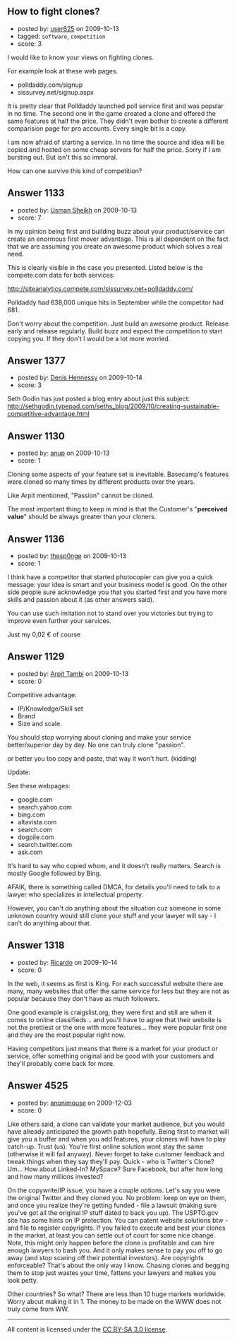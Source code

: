 ## How to fight clones?

- posted by: [user625](https://stackexchange.com/users/-1/625-user625) on 2009-10-13
- tagged: `software`, `competition`
- score: 3

I would like to know your views on fighting clones. 

For example look at these web pages.

 - polldaddy.com/signup
 - sissurvey.net/signup.aspx

It is pretty clear that Polldaddy launched poll service first and was popular in no time. The second one in the game created a clone and offered the same features at half the price. They didn't even bother to create a different comparision page for pro accounts. Every single bit is a copy.

I am now afraid of starting a service. In no time the source and idea will be copied and hosted on some cheap servers for half the price. Sorry if I am bursting out. But isn't this so immoral. 

How can one survive this kind of competition?



## Answer 1133

- posted by: [Usman Sheikh](https://stackexchange.com/users/-1/392-usman-sheikh) on 2009-10-13
- score: 7

In my opinion being first and building buzz about your product/service can create an enormous first mover advantage. This is all dependent on the fact that we are assuming you create an awesome product which solves a real need.

This is clearly visible in the case you presented. Listed below is the compete.com data for both services:

http://siteanalytics.compete.com/sissurvey.net+polldaddy.com/

Polldaddy had 638,000 unique hits in September while the competitor had 681.

Don't worry about the competition. Just build an awesome product. Release early and release regularly. Build buzz and expect the competition to start copying you. If they don't I would be a lot more worried.


## Answer 1377

- posted by: [Denis Hennessy](https://stackexchange.com/users/-1/311-denis-hennessy) on 2009-10-14
- score: 3

<p>Seth Godin has just posted a blog entry about just this subject:
<a href="http://sethgodin.typepad.com/seths%5Fblog/2009/10/creating-sustainable-competitive-advantage.html" rel="nofollow">http://sethgodin.typepad.com/seths_blog/2009/10/creating-sustainable-competitive-advantage.html</a></p>



## Answer 1130

- posted by: [anup](https://stackexchange.com/users/-1/475-anup) on 2009-10-13
- score: 1

Cloning some aspects of your feature set is inevitable. Basecamp's features were cloned so many times by different products over the years.

Like Arpit mentioned, "Passion" cannot be cloned.

The most important thing to keep in mind is that the Customer's "**perceived value**" should be always greater than your cloners. 


## Answer 1136

- posted by: [thesp0nge](https://stackexchange.com/users/-1/627-thesp0nge) on 2009-10-13
- score: 1

I think have a competitor that started photocopier can give you a quick message: your idea is smart and your business model is good.
On the other side people sure acknowledge you that you started first and you have more skills and passion about it (as other answers said).

You can use such imitation not to stand over you victories but trying to improve even further your services.

Just my 0,02 € of course


## Answer 1129

- posted by: [Arpit Tambi](https://stackexchange.com/users/-1/309-arpit-tambi) on 2009-10-13
- score: 0

Competitive advantage:

 - IP/Knowledge/Skill set
 - Brand
 - Size and scale.

You should stop worrying about cloning and make your service better/superior day by day. No one can truly clone "passion".

or better you too copy and paste, that way it won't hurt. (kidding)

Update:

See these webpages:
 
 - google.com
 - search.yahoo.com
 - bing.com
 - altavista.com
 - search.com
 - dogpile.com
 - search.twitter.com
 - ask.com

It's hard to say who copied whom, and it doesn't really matters. Search is mostly Google followed by Bing.

AFAIK, there is something called DMCA, for details you'll need to talk to a lawyer who specializes in intellectual property.

However, you can't do anything about the situation cuz someone in some unknown country would still clone your stuff and your lawyer will say - I can't do anything about that.


## Answer 1318

- posted by: [Ricardo](https://stackexchange.com/users/-1/42-ricardo) on 2009-10-14
- score: 0

In the web, it seems as first is King. For each successful website there are many, many websites that offer the same service for less but they are not as popular because they don't have as much followers. 

One good example is craigslist.org, they were first and still are when it comes to online classifieds... and you'll have to agree that their website is not the prettiest or the one with more features... they were popular first one and they are the most popular right now.

Having competitors just means that there is a market for your product or service, offer something original and be good with your customers and they'll probably come back for more.


## Answer 4525

- posted by: [anonimouse](https://stackexchange.com/users/-1/380-anonimouse) on 2009-12-03
- score: 0

Like others said, a clone can validate your market audience, but you would have already anticipated the growth path hopefully. Being first to market will give you a buffer and when you add features, your cloners will have to play catch-up. Trust (us). You're first online solution wont stay the same (otherwise it will fail anyway). Never forget to take customer feedback and tweak things when they say they'll pay. Quick - who is Twitter's Clone? Um... How about Linked-In? MySpace? Sure Facebook, but after how long and how many millions invested? 

On the copywrite/IP issue, you have a couple options. Let's say you were the original Twitter and they cloned you. No problem: keep on eye on them, and once you realize they're getting funded - file a lawsuit (making sure you've got all the original IP stuff dated to back you up). The USPTO.gov site has some hints on IP protection. You can patent website solutions btw - and file to register copyrights. If you failed to execute and best your clones in the market, at least you can settle out of court for some nice change. Note, this might only happen before the clone is profitable and can hire enough lawyers to bash you. And it only makes sense to pay you off to go away (and stop scaring off their potential investors). Are copyrights enforceable? That's about the only way I know. Chasing clones and  begging them to stop just wastes your time, fattens your lawyers and makes you look petty. 

Other countries? So what? There are less than 10 huge markets worldwide. Worry about making it in 1. The money to be made on the WWW does not truly come from WW.




---

All content is licensed under the [CC BY-SA 3.0 license](https://creativecommons.org/licenses/by-sa/3.0/).
